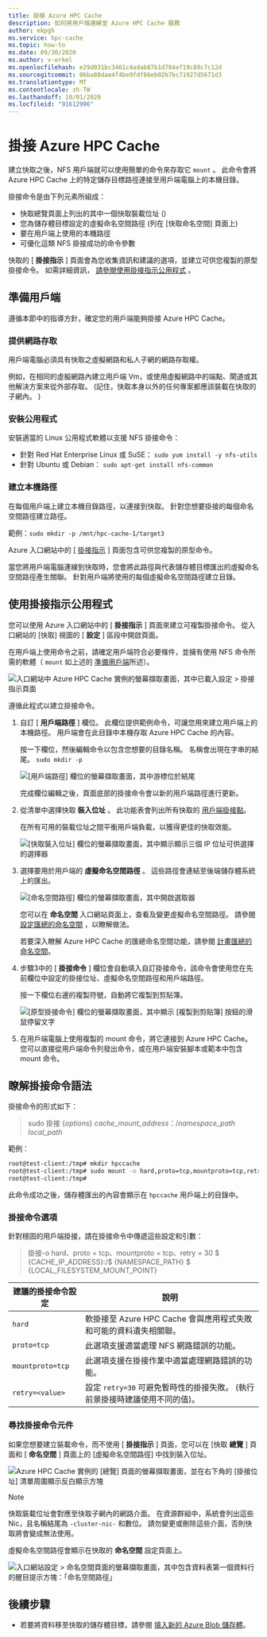 ```yaml
---
title: 掛接 Azure HPC Cache
description: 如何將用戶端連線至 Azure HPC Cache 服務
author: ekpgh
ms.service: hpc-cache
ms.topic: how-to
ms.date: 09/30/2020
ms.author: v-erkel
ms.openlocfilehash: e29d031bc3461c4adab87b1d784ef19c89c7c12d
ms.sourcegitcommit: 06ba80dae4f4be9fdf86eb02b7bc71927d5671d3
ms.translationtype: MT
ms.contentlocale: zh-TW
ms.lasthandoff: 10/01/2020
ms.locfileid: "91612996"
---
```

# <a name="mount-the-azure-hpc-cache"></a>掛接 Azure HPC Cache

建立快取之後，NFS 用戶端就可以使用簡單的命令來存取它 `mount` 。 此命令會將 Azure HPC Cache 上的特定儲存目標路徑連接至用戶端電腦上的本機目錄。

掛接命令是由下列元素所組成：

* 快取總覽頁面上列出的其中一個快取裝載位址 () 
* 您為儲存體目標設定的虛擬命名空間路徑 (列在 [快取命名空間] 頁面上) 
* 要在用戶端上使用的本機路徑
* 可優化這類 NFS 掛接成功的命令參數

快取的 [ **掛接指示** ] 頁面會為您收集資訊和建議的選項，並建立可供您複製的原型掛接命令。 如需詳細資訊， [請參閱使用掛接指示公用程式](#use-the-mount-instructions-utility) 。

## <a name="prepare-clients"></a>準備用戶端

遵循本節中的指導方針，確定您的用戶端能夠掛接 Azure HPC Cache。

### <a name="provide-network-access"></a>提供網路存取

用戶端電腦必須具有快取之虛擬網路和私人子網的網路存取權。

例如，在相同的虛擬網路內建立用戶端 Vm，或使用虛擬網路中的端點、閘道或其他解決方案來從外部存取。  (記住，快取本身以外的任何專案都應該裝載在快取的子網內。 ) 

### <a name="install-utilities"></a>安裝公用程式

安裝適當的 Linux 公用程式軟體以支援 NFS 掛接命令：

* 針對 Red Hat Enterprise Linux 或 SuSE： `sudo yum install -y nfs-utils`
* 針對 Ubuntu 或 Debian： `sudo apt-get install nfs-common`

### <a name="create-a-local-path"></a>建立本機路徑

在每個用戶端上建立本機目錄路徑，以連接到快取。 針對您想要掛接的每個命名空間路徑建立路徑。

範例：`sudo mkdir -p /mnt/hpc-cache-1/target3`

Azure 入口網站中的 [ [掛接指示](#use-the-mount-instructions-utility) ] 頁面包含可供您複製的原型命令。

當您將用戶端電腦連線到快取時，您會將此路徑與代表儲存體目標匯出的虛擬命名空間路徑產生關聯。 針對用戶端將使用的每個虛擬命名空間路徑建立目錄。

## <a name="use-the-mount-instructions-utility"></a>使用掛接指示公用程式

您可以使用 Azure 入口網站中的 [ **掛接指示** ] 頁面來建立可複製掛接命令。 從入口網站的 [快取] 視圖的 [ **設定** ] 區段中開啟頁面。

在用戶端上使用命令之前，請確定用戶端符合必要條件，並擁有使用 NFS 命令所需的軟體（ `mount` 如上述的 [準備用戶端](#prepare-clients)所述）。

![入口網站中 Azure HPC Cache 實例的螢幕擷取畫面，其中已載入設定 > 掛接指示頁面](media/mount-instructions.png)

遵循此程式以建立掛接命令。

1. 自訂 [ **用戶端路徑** ] 欄位。 此欄位提供範例命令，可讓您用來建立用戶端上的本機路徑。 用戶端會在此目錄中本機存取 Azure HPC Cache 的內容。

   按一下欄位，然後編輯命令以包含您想要的目錄名稱。 名稱會出現在字串的結尾。 `sudo mkdir -p`

   ![[用戶端路徑] 欄位的螢幕擷取畫面，其中游標位於結尾](media/mount-edit-client.png)

   完成欄位編輯之後，頁面底部的掛接命令會以新的用戶端路徑進行更新。

1. 從清單中選擇快取 **裝入位址** 。 此功能表會列出所有快取的 [用戶端掛接點](#find-mount-command-components)。

   在所有可用的裝載位址之間平衡用戶端負載，以獲得更佳的快取效能。

   ![[快取裝入位址] 欄位的螢幕擷取畫面，其中顯示顯示三個 IP 位址可供選擇的選擇器](media/mount-select-ip.png)

1. 選擇要用於用戶端的 **虛擬命名空間路徑** 。 這些路徑會連結至後端儲存體系統上的匯出。

   ![[命名空間路徑] 欄位的螢幕擷取畫面，其中開啟選取器](media/mount-select-target.png)

   您可以在 **命名空間** 入口網站頁面上，查看及變更虛擬命名空間路徑。 請參閱 [設定匯總的命名空間](add-namespace-paths.md) ，以瞭解做法。

   若要深入瞭解 Azure HPC Cache 的匯總命名空間功能，請參閱 [計畫匯總的命名空間](hpc-cache-namespace.md)。

1. 步驟3中的 [ **掛接命令** ] 欄位會自動填入自訂掛接命令，該命令會使用您在先前欄位中設定的掛接位址、虛擬命名空間路徑和用戶端路徑。

   按一下欄位右邊的複製符號，自動將它複製到剪貼簿。

   ![[原型掛接命令] 欄位的螢幕擷取畫面，其中顯示 [複製到剪貼簿] 按鈕的滑鼠停留文字](media/mount-command-copy.png)

1. 在用戶端電腦上使用複製的 mount 命令，將它連接到 Azure HPC Cache。 您可以直接從用戶端命令列發出命令，或在用戶端安裝腳本或範本中包含 mount 命令。

## <a name="understand-mount-command-syntax"></a>瞭解掛接命令語法

掛接命令的形式如下：

> sudo 掛接 {*options*} *cache_mount_address*：/*namespace_path* *local_path*

範例：

```bash
root@test-client:/tmp# mkdir hpccache
root@test-client:/tmp# sudo mount -o hard,proto=tcp,mountproto=tcp,retry=30 10.0.0.28:/blob-demo-0722 hpccache
root@test-client:/tmp#
```

此命令成功之後，儲存體匯出的內容會顯示在 ``hpccache`` 用戶端上的目錄中。

### <a name="mount-command-options"></a>掛接命令選項

針對穩固的用戶端掛接，請在掛接命令中傳遞這些設定和引數：

> 掛接-o hard、proto = tcp、mountproto = tcp、retry = 30 $ {CACHE_IP_ADDRESS}:/$ {NAMESPACE_PATH} $ {LOCAL_FILESYSTEM_MOUNT_POINT}

| 建議的掛接命令設定 | 說明 |
--- | ---
``hard`` | 軟掛接至 Azure HPC Cache 會與應用程式失敗和可能的資料遺失相關聯。
``proto=tcp`` | 此選項支援適當處理 NFS 網路錯誤的功能。
``mountproto=tcp`` | 此選項支援在掛接作業中適當處理網路錯誤的功能。
``retry=<value>`` | 設定 ``retry=30`` 可避免暫時性的掛接失敗。 (執行前景掛接時建議使用不同的值)。

### <a name="find-mount-command-components"></a>尋找掛接命令元件

如果您想要建立裝載命令，而不使用 [ **掛接指示** ] 頁面，您可以在 [快取 **總覽** ] 頁面和 [ **命名空間** ] 頁面上的 [虛擬命名空間路徑] 中找到裝入位址。

![Azure HPC Cache 實例的 [總覽] 頁面的螢幕擷取畫面，並在右下角的 [掛接位址] 清單周圍顯示反白顯示方塊](media/hpc-cache-mount-addresses.png)

> [!NOTE]
> 快取裝載位址會對應至快取子網內的網路介面。 在資源群組中，系統會列出這些 Nic，且名稱結尾為 `-cluster-nic-` 和數位。 請勿變更或刪除這些介面，否則快取將會變成無法使用。

虛擬命名空間路徑會顯示在快取的 **命名空間** 設定頁面上。

![入口網站設定 > 命名空間頁面的螢幕擷取畫面，其中包含資料表第一個資料行的醒目提示方塊：「命名空間路徑」](media/view-namespace-paths.png)

## <a name="next-steps"></a>後續步驟

* 若要將資料移至快取的儲存體目標，請參閱 [填入新的 Azure Blob 儲存體](hpc-cache-ingest.md)。
